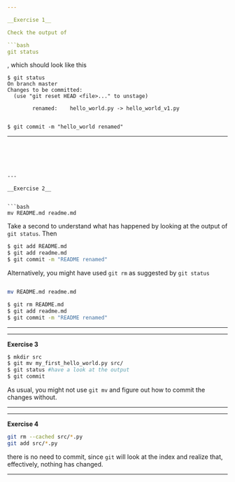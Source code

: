 ```yaml
---

__Exercise 1__

Check the output of

```bash
git status
```
, which should look like this

    $ git status
    On branch master
    Changes to be committed:
      (use "git reset HEAD <file>..." to unstage)
    
            renamed:    hello_world.py -> hello_world_v1.py


    $ git commit -m "hello_world renamed"
---
```





---

__Exercise 2__


```bash
mv README.md readme.md
```

Take a second to understand what has happened by looking at the output of ``git status``. Then

```bash
$ git add README.md
$ git add readme.md
$ git commit -m "README renamed"

```

Alternatively, you might have used `git rm` as suggested by `git status`

```bash

mv README.md readme.md

$ git rm README.md
$ git add readme.md
$ git commit -m "README renamed"
```

---

___

__Exercise 3__


```bash
$ mkdir src
$ git mv my_first_hello_world.py src/
$ git status #have a look at the output
$ git commit
```

As usual, you might not use ``git mv`` and figure out how to commit the changes without.
___



___

__Exercise 4__

```bash
git rm --cached src/*.py
git add src/*.py
```

there is no need to commit, since ``git`` will look at the index and realize that, effectively, nothing has changed.
___